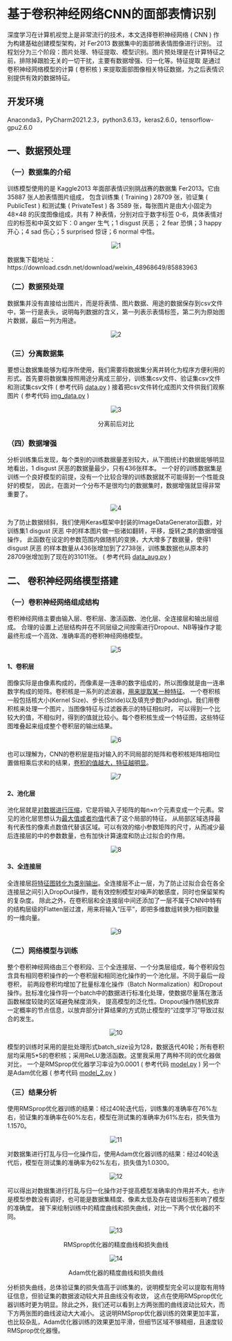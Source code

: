 # 基于卷积神经网络CNN的面部表情识别
<p> 深度学习在计算机视觉上是非常流行的技术，本文选择卷积神经网络 ( CNN ) 作为构建基础创建模型架构，对 Fer2013 数据集中的面部微表情图像进行识别。
  过程划分为三个阶段：图片处理、特征提取、模型识别。图片预处理是在计算特征之前，排除掉跟脸无关的一切干扰，主要有数据增强、归一化等。特征提取
  是通过卷积神经网络模型的计算 ( 卷积核 ) 来提取面部图像相关特征数据，为之后表情识别提供有效的数据特征。</p>

## 开发环境
Anaconda3，PyCharm2021.2.3，python3.6.13，keras2.6.0，tensorflow-gpu2.6.0

## 一、数据预处理
### （一）数据集的介绍
<p> 训练模型使用的是 Kaggle2013 年面部表情识别挑战赛的数据集 Fer2013。它由 35887 张人脸表情图片组成，
  包含训练集 ( Training ) 28709 张，验证集 ( PublicTest ) 和测试集 ( PrivateTest ) 各 3589 张，每张图片是由大小固定为 48×48 
  的灰度图像组成，共有 7 种表情，分别对应于数字标签 0-6，具体表情对应的标签和中英文如下：0 anger 生气；1 disgust 厌恶；
  2 fear 恐惧；3 happy 开心；4 sad 伤心；5 surprised 惊讶；6 normal 中性。</p>
<div align=center> 
  
![1](https://github.com/Twinkiesma/Expression-Recognition/blob/master/picture/1.jpg)

</div>
数据集下载地址：https://download.csdn.net/download/weixin_48968649/85883963

### （二）数据预处理
数据集并没有直接给出图片，而是将表情、图片数据、用途的数据保存到csv文件中，第一行是表头，说明每列数据的含义，第一列表示表情标签，第二列为原始图片数据，最后一列为用途。
<div align=center> 
  
![2](https://github.com/Twinkiesma/Expression-Recognition/blob/master/picture/2.jpg)

</div>

### （三）分离数据集
要想让数据集能够为程序所使用，我们需要将数据集分离并转化为程序方便利用的形式。首先要将数据集按照用途分离成三部分，训练集csv文件、验证集csv文件和测试集csv文件
( 参考代码 [data.py](https://github.com/Twinkiesma/Expression-Recognition/blob/master/data.py) ) 接着把csv文件转化成图片文件供我们观察图片
( 参考代码 [img_data.py](https://github.com/Twinkiesma/Expression-Recognition/blob/master/img_data.py) )
<div align=center> 
  
![3](https://github.com/Twinkiesma/Expression-Recognition/blob/master/picture/3.jpg)

分离前后对比
</div> 
 
### （四）数据增强
<p> 分析训练集后发现，每个类别的训练数据量差别较大，从下图统计的数据能够明显地看出，1 disgust 厌恶的数据量最少，只有436张样本。
  一个好的训练数据集是训练一个良好模型的前提，没有一个比较合理的训练数据就不可能得到一个性能良好的模型，
  因此，在面对一个分布不是很均匀的数据集时，数据增强就显得非常重要了。</p> 
<div align=center> 
  
![4](https://github.com/Twinkiesma/Expression-Recognition/blob/master/picture/4.jpg)
  
</div> 
<p> 为了防止数据倾斜，我们使用Keras框架中封装的ImageDataGenerator函数，对训练集1 disgust 厌恶 中的样本图片做一些诸如翻转，平移，旋转之类的数据增强操作，
  此函数在设定的参数范围内做随机的变换，大大增多了数据量，使得1 disgust 厌恶 的样本数量从436张增加到了2738张，训练集数据也从原本的28709张增加到了现在的31011张。
  ( 参考代码 <a href="https://github.com/Twinkiesma/Expression-Recognition/blob/master/data_aug.py">data_aug.py</a> ) </p> 
  
## 二、 卷积神经网络模型搭建
### （一）卷积神经网络组成结构
<p> 卷积神经网络主要由输入层、卷积层、激活函数、池化层、全连接层和输出层组成。
  合理的设置上述层结构并在不同层级之间按需进行Dropout、NB等操作才能最终形成一个高效、准确率高的卷积神经网络模型。</p>
<div align=center> 
  
![5](https://github.com/Twinkiesma/Expression-Recognition/blob/master/picture/5.jpg)

</div>

#### 1、卷积层
<p> 图像实际是由像素构成的，而像素是一连串的数字组成的，所以图像就是由一连串数字构成的矩阵。卷积核是一系列的滤波器，<ins>用来提取某一种特征</ins>。
  一个卷积核一般包括核大小(Kernel Size)、步长(Stride)以及填充步数(Padding)。我们用卷积核来处理一个图片，当图像特征与过滤器表示的特征相似时，
  可以得到一个比较大的值，不相似时，得到的值就比较小。每个卷积核生成一个特征图，这些特征图堆叠起来组成整个卷积层的输出结果。</p>
<div align=center> 
  
![6](https://github.com/Twinkiesma/Expression-Recognition/blob/master/picture/6.jpg)

</div>
<p> 也可以理解为，CNN的卷积层是指对输入的不同局部的矩阵和卷积核矩阵相同位置做相乘后求和的结果，<ins>卷积的值越大，特征越明显</ins>。</p>
<div align=center> 
  
![7](https://github.com/Twinkiesma/Expression-Recognition/blob/master/picture/7.gif)

</div>

#### 2、池化层 
<p> 池化层就是<ins>对数据进行压缩</ins>，它是将输入子矩阵的每n×n个元素变成一个元素。常见的池化层思想认为<ins>最大值或者均值</ins>代表了这个局部的特征，
  从局部区域选择最有代表性的像素点数值代替该区域。可以有效的缩小参数矩阵的尺寸，从而减少最后连接层的中的参数数量，也有加快计算速度和防止过拟合的作用。</p>
<div align=center> 
  
![8](https://github.com/Twinkiesma/Expression-Recognition/blob/master/picture/8.jpg)

</div>

#### 3、全连接层 
<p> 全连接层<ins>将特征图转化为类别输出</ins>。全连接层不止一层，为了防止过拟合会在各全连接层之间引入DropOut操作，能有效控制模型对噪声的敏感度，同时也保留架构的复杂度。
  除此之外，在卷积层和全连接层中间还添加了一层不属于CNN中特有的结构层级的Flatten层过渡，用来将输入“压平”，即把多维数组转换为相同数量的一维向量。</p>
<div align=center> 
  
![9](https://github.com/Twinkiesma/Expression-Recognition/blob/master/picture/9.jpg)

</div>

### （二）网络模型与训练
<p> 整个卷积神经网络由三个卷积段、三个全连接层、一个分类层组成，每个卷积段包含具有相同卷积操作的一个卷积层和相同池化操作的一个池化层。不同于最后一段卷积，
  前两段卷积均增加了批量标准化操作（Batch Normalization）和Dropout操作。批标准化操作将一个batch中的数据进行标准化处理，使数据尽量落在激活函数梯度较陡的区域避免梯度消失，
  提高模型的泛化性。Dropout操作随机放弃一定概率的节点信息，以放弃部分计算结果的方式防止模型的“过度学习”导致过拟合的发生。</p>
<div align=center> 
  
![10](https://github.com/Twinkiesma/Expression-Recognition/blob/master/picture/10.jpg)

</div>
<p> 模型的训练时采用的是批处理形式batch_size设为128，数据迭代40轮；所有卷积层均采用5*5的卷积核；采用ReLU激活函数。这里我采用了两种不同的优化器做对比，
  一个是RMSprop优化器学习率设为0.0001 ( 参考代码 <a href="https://github.com/Twinkiesma/Expression-Recognition/blob/master/model.py">model.py</a> )
  另一个是Adam优化器 ( 参考代码 <a href="https://github.com/Twinkiesma/Expression-Recognition/blob/master/model_2.py">model_2.py</a> )</p>
  
### （三）结果分析
<p> 使用RMSprop优化器训练的结果：经过40轮迭代后，训练集的准确率在76%左右，验证集的准确率在60%左右，模型在测试集的准确率为61%左右，损失值为1.1570。</p>
<div align=center> 
  
![11](https://github.com/Twinkiesma/Expression-Recognition/blob/master/picture/11.jpg)

</div>
<p> 对数据集进行打乱与归一化操作后，使用Adam优化器训练的结果：经过40轮迭代后，模型在测试集的准确率为62%左右，损失值为1.0300。</p>
<div align=center> 
  
![12](https://github.com/Twinkiesma/Expression-Recognition/blob/master/picture/12.jpg)

</div>
<p> 可以得出对数据集进行打乱与归一化操作对于提高模型准确率的作用并不大，也许是模型参数没有调好，也可能是数据集精度、像素太低及存在错误标签影响了模型的准确度。
  接下来绘制训练中的精度曲线和损失曲线，对比一下两个优化器的不同。</p>
<div align=center> 
  
![13](https://github.com/Twinkiesma/Expression-Recognition/blob/master/picture/13.jpg)
  
RMSprop优化器的精度曲线和损失曲线
  
![14](https://github.com/Twinkiesma/Expression-Recognition/blob/master/picture/14.jpg)
  
Adam优化器的精度曲线和损失曲线  
</div>
<p> 分析损失曲线，总体验证集的损失值高于训练集的，说明模型完全可以提取有用特征信息，但验证集的数据波动较大并且曲线没有收敛，
  这点在使用RMSprop优化器训练时更为明显。除此之外，我们还可以看到上方两张图的曲线波动比较大，而下方两张图的曲线波动大大减小。
  这说明RMSprop优化器训练的效果更加丰富，也比较杂乱，Adam优化器训练的效果更加平滑，但细节区域不够精细，且速度较RMSprop优化器慢。</p>
